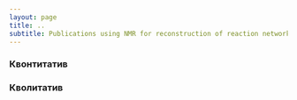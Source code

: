```yaml
---
layout: page
title: .. 
subtitle: Publications using NMR for reconstruction of reaction networks 
---
```


### Квонтитатив

### Кволитатив
